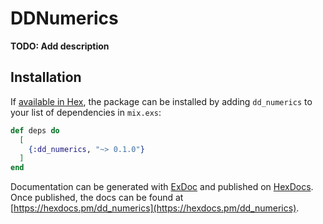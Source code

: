 # DDNumerics

**TODO: Add description**

## Installation

If [available in Hex](https://hex.pm/docs/publish), the package can be installed
by adding `dd_numerics` to your list of dependencies in `mix.exs`:

```elixir
def deps do
  [
    {:dd_numerics, "~> 0.1.0"}
  ]
end
```

Documentation can be generated with [ExDoc](https://github.com/elixir-lang/ex_doc)
and published on [HexDocs](https://hexdocs.pm). Once published, the docs can
be found at [https://hexdocs.pm/dd_numerics](https://hexdocs.pm/dd_numerics).

